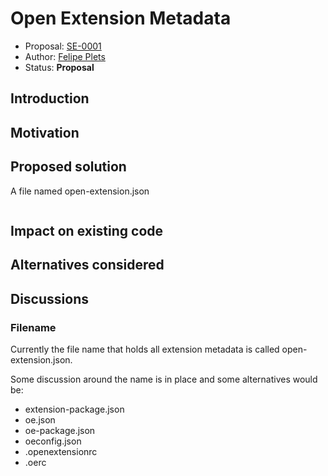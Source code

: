 # Open Extension Metadata

- Proposal: [SE-0001](0001-metadata.md)
- Author: [Felipe Plets](https://github.com/FelipePlets)
- Status: **Proposal**

## Introduction

## Motivation

## Proposed solution

A file named open-extension.json

```

```

## Impact on existing code

## Alternatives considered

## Discussions

### Filename

Currently the file name that holds all extension metadata is called open-extension.json.

Some discussion around the name is in place and some alternatives would be:

- extension-package.json
- oe.json
- oe-package.json
- oeconfig.json
- .openextensionrc
- .oerc
